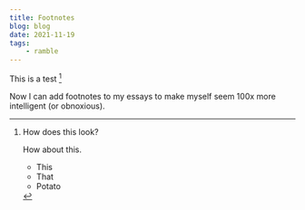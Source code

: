 ```yaml
---
title: Footnotes
blog: blog
date: 2021-11-19
tags:
    - ramble
---
```


This is a test [^1]

[^1]: How does this look?

    How about this.

    - This
    - That
    - Potato

Now I can add footnotes to my essays to make myself seem 100x more intelligent (or obnoxious).
